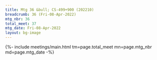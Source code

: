 ```yaml
---
title: Mtg 36 &bull; CS-499+900 (202210)
breadcrumb: 36 (Fri-08-Apr-2022)
mtg_nbr: 36
total_meet: 37
mtg_date: Fri-08-Apr-2022
layout: bg-image
---
```


{%- include meetings/main.html
    tm=page.total_meet
    mn=page.mtg_nbr
    md=page.mtg_date
-%}
